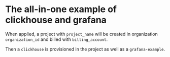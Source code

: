 # The all-in-one example of clickhouse and grafana

When applied, a project with `project_name` will be created in organization `organization_id` and billed with `billing_account`.

Then a `clickhouse` is provisioned in the project as well as a `grafana-example`.
